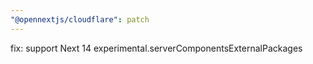 ```yaml
---
"@opennextjs/cloudflare": patch
---
```


fix: support Next 14 experimental.serverComponentsExternalPackages

